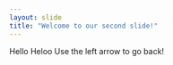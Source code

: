 ```yaml
---
layout: slide
title: "Welcome to our second slide!"
---
```

Hello Heloo
Use the left arrow to go back!

